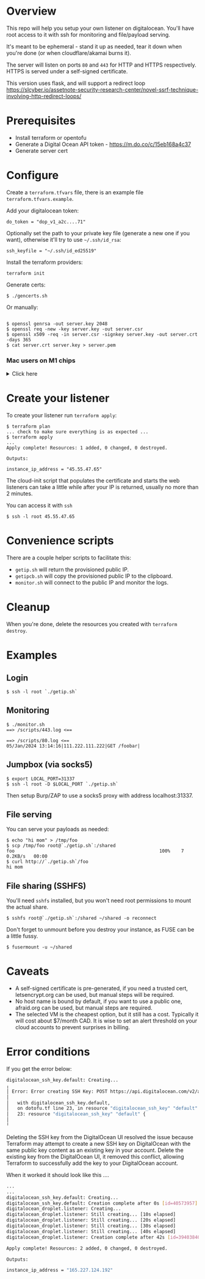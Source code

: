 # Overview

This repo will help you setup your own listener on digitalocean.  You'll have root access to it with ssh for monitoring and file/payload serving.

It's meant to be ephemeral - stand it up as needed, tear it down when you're done (or when cloudflare/akamai burns it).

The server will listen on ports `80` and `443` for HTTP and HTTPS respectively.  HTTPS is served under a self-signed certificate.

This version uses flask, and will support a redirect loop https://slcyber.io/assetnote-security-research-center/novel-ssrf-technique-involving-http-redirect-loops/

# Prerequisites

* Install terraform or opentofu
* Generate a Digital Ocean API token - https://m.do.co/c/15eb168a4c37 
* Generate server cert
# Configure

Create a `terraform.tfvars` file, there is an example file `terraform.tfvars.example`.

Add your digitalocean token:

```
do_token = "dop_v1_a2c....71"
```

Optionally set the path to your private key file (generate a new one if you want), otherwise it'll try to use `~/.ssh/id_rsa`: 

```
ssh_keyfile = "~/.ssh/id_ed25519"
```

Install the terraform providers:

```
terraform init
```

Generate certs:

```
$ ./gencerts.sh 
```

Or manually:

```

$ openssl genrsa -out server.key 2048
$ openssl req -new -key server.key -out server.csr
$ openssl x509 -req -in server.csr -signkey server.key -out server.crt -days 365
$ cat server.crt server.key > server.pem

```



### Mac users on M1 chips
<details>
    <summary>Click here</summary>


When I initialized terraform I got the following error....
```sh
terraform init

Initializing the backend...

Initializing provider plugins...
- Finding digitalocean/digitalocean versions matching "~> 2.0"...
- Finding latest version of hashicorp/template...
- Installing digitalocean/digitalocean v2.34.1...
- Installed digitalocean/digitalocean v2.34.1 (signed by a HashiCorp partner, key ID F82037E524B9C0E8)

Partner and community providers are signed by their developers.
If you'd like to know more about provider signing, you can read about it here:
https://www.terraform.io/docs/cli/plugins/signing.html
╷
│ Error: Incompatible provider version
│
│ Provider registry.terraform.io/hashicorp/template v2.2.0 does not have a package available for your current platform, darwin_arm64.
│
│ Provider releases are separate from Terraform CLI releases, so not all providers are available for all platforms. Other versions of this provider may have different platforms supported.
╵

```
I was running Mac OS `14.2.1 (23C71)`
FYI -  Xcode was running `15.0` (sometimes Xcode has magic powers with macs. True story)

Based on [some research](https://discuss.hashicorp.com/t/template-v2-2-0-does-not-have-a-package-available-mac-m1/35099/4) on the internet and a leap of faith , I ran the following commands:
- `brew uninstall terraform`
- `brew cleanup`
- `brew install kreuzwerker/taps/m1-terraform-provider-helper`
- `brew tap hashicorp/tap`
- `brew install hashicorp/tap/terraform`
- `m1-terraform-provider-helper activate`

Then ...
```sh
m1-terraform-provider-helper install hashicorp/template -v v2.2.0

Getting provider data from terraform registry
2024/01/05 15:29:26 Getting provider data from https://registry.terraform.io/v1/providers/hashicorp/template
2024/01/05 15:29:27 Provider data: {https://github.com/hashicorp/terraform-provider-template terraform-provider-template}
Getting source code...
2024/01/05 15:29:27 Extracted repo https://github.com/hashicorp/terraform-provider-template to terraform-provider-template
2024/01/05 15:29:27 Cloning https://github.com/hashicorp/terraform-provider-template to /Users/geoff/.m1-terraform-provider-helper/terraform-provider-template
Enumerating objects: 5962, done.
Total 5962 (delta 0), reused 0 (delta 0), pack-reused 5962
2024/01/05 15:29:30 Resetting /Users/geoff/.m1-terraform-provider-helper/terraform-provider-template and pulling latest changes
Compiling...
Successfully installed hashicorp/template v2.2.0

~/Tools/dotofu main:$ terraform --version
Terraform v1.6.6
on darwin_arm64

```

</details>


# Create your listener

To create your listener run `terraform apply`:

```
$ terraform plan
... check to make sure everything is as expected ...
$ terraform apply
...
Apply complete! Resources: 1 added, 0 changed, 0 destroyed.

Outputs:

instance_ip_address = "45.55.47.65"
```

The cloud-init script that populates the certificate and starts the web listeners can take a little while after your IP is returned, usually no more than 2 minutes.


You can access it with `ssh`
```
$ ssh -l root 45.55.47.65
```

# Convenience scripts

There are a couple helper scripts to facilitate this:

* `getip.sh` will return the provisioned public IP.
* `getipcb.sh` will copy the provisioned public IP to the clipboard.
* `monitor.sh` will connect to the public IP and monitor the logs.


# Cleanup

When you're done, delete the resources you created with `terraform destroy`.


# Examples

## Login 

```
$ ssh -l root `./getip.sh`
```

## Monitoring  

```
$ ./monitor.sh 
==> /scripts/443.log <==

==> /scripts/80.log <==
05/Jan/2024 13:14:16|111.222.111.222|GET /foobar|
```

## Jumpbox (via socks5)

```
$ export LOCAL_PORT=31337
$ ssh -l root -D $LOCAL_PORT `./getip.sh`  
```

Then setup Burp/ZAP to use a socks5 proxy with address localhost:31337.



## File serving

You can serve your payloads as needed:

```
$ echo "hi mom" > /tmp/foo
$ scp /tmp/foo root@`./getip.sh`:/shared
foo                                                     100%    7     0.2KB/s   00:00
$ curl http://`./getip.sh`/foo
hi mom
```

## File sharing (SSHFS)

You'll need `sshfs` installed, but you won't need root permissions to mount the actual share. 

```
$ sshfs root@`./getip.sh`:/shared ~/shared -o reconnect
```

Don't forget to unmount before you destroy your instance, as FUSE can be a little fussy.

```
$ fusermount -u ~/shared
```


# Caveats

* A self-signed certificate is pre-generated, if you need a trusted cert, letsencrypt.org can be used, but manual steps will be required.
* No host name is bound by default, if you want to use a public one, afraid.org can be used, but manual steps are required.
* The selected VM is the cheapest option, but it still has a cost.  Typically it will cost about $7/month CAD.  It is wise to set an alert threshold on your cloud accounts to prevent surprises in billing.


# Error conditions

If you get the error below:

```sh
digitalocean_ssh_key.default: Creating...
╷
│ Error: Error creating SSH Key: POST https://api.digitalocean.com/v2/account/keys: 422 (request "32fb72fb-bbf1-41dc-9ea3-4bcad43cc10b") SSH Key is already in use on your account
│
│   with digitalocean_ssh_key.default,
│   on dotofu.tf line 23, in resource "digitalocean_ssh_key" "default":
│   23: resource "digitalocean_ssh_key" "default" {
│
╵
```

Deleting the SSH key from the DigitalOcean UI resolved the issue because Terraform may attempt to create a new SSH key on DigitalOcean with the same public key content as an existing key in your account. Delete the existing key from the DigitalOcean UI, it removed this conflict, allowing Terraform to successfully add the key to your DigitalOcean account.

When it worked it should look like this ....
```sh
...
...
digitalocean_ssh_key.default: Creating...
digitalocean_ssh_key.default: Creation complete after 0s [id=40573957]
digitalocean_droplet.listener: Creating...
digitalocean_droplet.listener: Still creating... [10s elapsed]
digitalocean_droplet.listener: Still creating... [20s elapsed]
digitalocean_droplet.listener: Still creating... [30s elapsed]
digitalocean_droplet.listener: Still creating... [40s elapsed]
digitalocean_droplet.listener: Creation complete after 42s [id=394038405]

Apply complete! Resources: 2 added, 0 changed, 0 destroyed.

Outputs:

instance_ip_address = "165.227.124.192"
```

